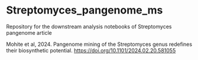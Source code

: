 # Streptomyces_pangenome_ms
Repository for the downstream analysis notebooks of Streptomyces pangenome article

Mohite et al, 2024. Pangenome mining of the Streptomyces genus redefines their biosynthetic potential. https://doi.org/10.1101/2024.02.20.581055
